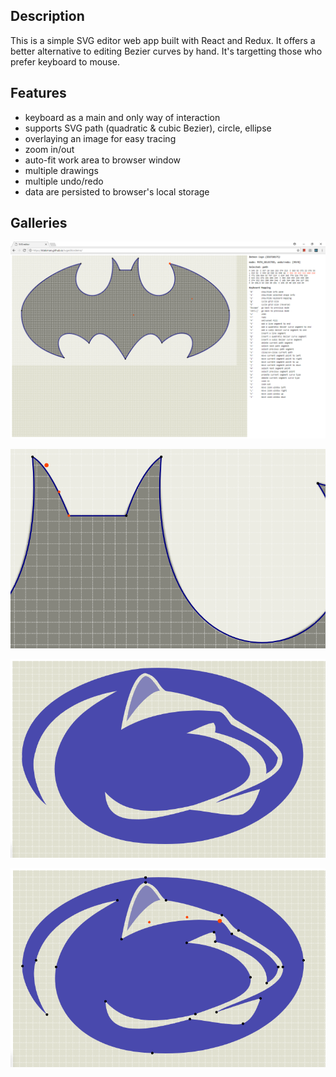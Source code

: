 ## Description
This is a simple SVG editor web app built with React and Redux. It offers a better alternative to editing Bezier curves by hand. It's targetting those who prefer keyboard to mouse.

## Features
- keyboard as a main and only way of interaction
- supports SVG path (quadratic & cubic Bezier), circle, ellipse
- overlaying an image for easy tracing
- zoom in/out
- auto-fit work area to browser window
- multiple drawings
- multiple undo/redo
- data are persisted to browser's local storage

## Galleries

![screenshot 1](screenshots/batmanlogo1.png?raw=true "Screenshot 1")

![screenshot 2](screenshots/batmanlogo2.png?raw=true "Screenshot 2")

![screenshot 3](screenshots/psulogo1.png?raw=true "Screenshot 3")

![screenshot 4](screenshots/psulogo2.png?raw=true "Screenshot 4")

